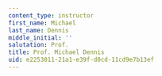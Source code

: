 ```yaml
---
content_type: instructor
first_name: Michael
last_name: Dennis
middle_initial: ''
salutation: Prof.
title: Prof. Michael Dennis
uid: e2253011-21a1-e39f-d0cd-11cd9e7b13ef
---
```


